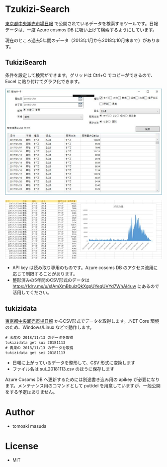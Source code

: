 # Tzukizi-Search

[東京都中央卸売市場日報](http://www.shijou-nippo.metro.tokyo.jp/) で公開されているデータを検索するツールです。日報データは、一度 Azure cosmos DB に吸い上げて検索するようにしています。

現在のところ過去5年間のデータ（2013年1月から2018年10月末まで）があります。

## TukiziSearch 

条件を設定して検索ができます。グリッドは Ctrl+C でコピーができるので、Excel に貼り付けてグラフ化できます。

![](images/sample1.jpg)

![](images/sample2.jpg)

- API key は読み取り専用のものです。Azure cosoms DB のアクセス流用に応じて制限することがあります。
- 整形済みの5年間のCSV形式のデータは <https://1drv.ms/u/s!AmXmBbuizQkXgpUYeqUVYd7WhAl4uw> にあるので活用してください。

## tukizidata

[東京都中央卸売市場日報](http://www.shijou-nippo.metro.tokyo.jp/) からCSV形式でデータを取得します。.NET Core 環境のため、Windows/Linux などで動作します。

```
# 水産の 2018/11/13 のデータを取得
tukizidata get sui 20181113
# 青果の 2018/11/13 のデータを取得
tukizidata get sei 20181113
```

- 日報に上がっているデータを整形して、CSV 形式に変換します
- ファイル名は sui_20181113.csv のほうに保存します

Azure Cosoms DB へ更新するためには別途書き込み用の apikey が必要になります。メンテナンス用のコマンドとして put/del を用意していますが、一般公開をする予定はありません。 

# Author 

- tomoaki masuda 

# License

- MIT


